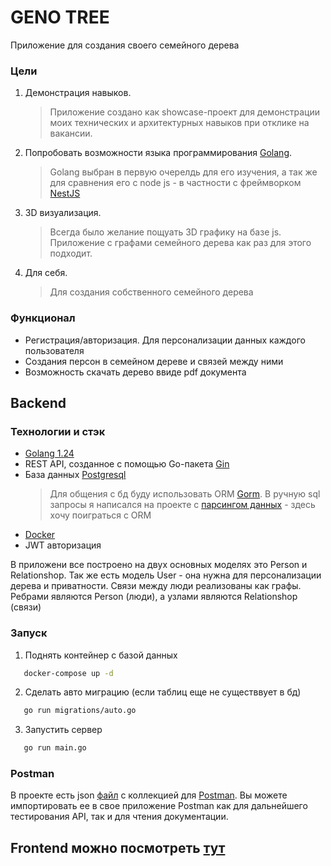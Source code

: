 # GENO TREE

Приложение для создания своего семейного дерева

### Цели

1. Демонстрация навыков.
   > Приложение создано как showcase-проект для демонстрации моих технических и архитектурных навыков при отклике на вакансии.
2. Попробовать возможности языка программирования [Golang](https://go.dev/).
   > Golang выбран в первую очерелдь для его изучения, а так же для сравнения его с node js - в частности с фреймворком [NestJS](https://nestjs.com/)
3. 3D визуализация.
   > Всегда было желание пощуать 3D графику на базе js. Приложение с графами семейного дерева как раз для этого подходит.
4. Для себя.
   > Для создания собственного семейного дерева

### Функционал

- Регистрация/авторизация. Для персонализации данных каждого пользователя
- Создания персон в семейном дереве и связей между ними
- Возможность скачать дерево ввиде pdf документа

## Backend

### Технологии и стэк

- [Golang 1.24](https://tip.golang.org/doc/go1.24)
- REST API, созданное с помощью Go-пакета [Gin](https://github.com/gin-gonic/gin)
- База данных [Postgresql](https://www.postgresql.org/)
  > Для общения с бд буду использовать ORM [Gorm](https://gorm.io/). В ручную sql запросы я написался на проекте с [парсингом данных](https://gitlab.com/scdb/server/-/blob/main/internal/repository/getOrganisations.go?ref_type=heads) - здесь хочу поиграться с ORM
- [Docker](https://www.docker.com/)
- JWT авторизация

В приложени все построено на двух основных моделях это Person и Relationshop.
Так же есть модель User - она нужна для персонализации дерева и приватности.
Связи между люди реализованы как графы.
Ребрами являются Person (люди), а узлами являются Relationshop (связи)

### Запуск

1. Поднять контейнер с базой данных

```bash
   docker-compose up -d
```

2. Сделать авто миграцию (если таблиц еще не существвует в бд)

```bash
   go run migrations/auto.go
```

3. Запустить сервер

```bash
   go run main.go
```

### Postman

В проекте есть json [файл](./docs/postman_collection.json) с коллекцией для [Postman](https://learning.postman.com/docs/design-apis/api-builder/importing-an-api/). Вы можете импортировать ее в свое приложение Postman как для дальнейшего тестирования API, так и для чтения документации.

## Frontend можно посмотреть [тут](https://github.com/MaksimAndreevich/family_tree_web)
